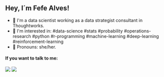 ## Hey, I´m Fefe Alves!
- 🔨 I'm a data scientist working as a data strategist consultant in Thoughtworks.
- 🎲 I'm interested in:
  #data-science #stats #probability #operations-research #python #r-programming #machine-learning #deep-learning #reinforcement-learning
- 🌈 Pronouns: she/her.
  
#### If you want to talk to me:
<div> 
  <a href = "mailto:monitore.falves@gmail.com"><img src="https://img.shields.io/badge/-Gmail-%23333?style=for-the-badge&logo=gmail&logoColor=white" target="_blank"></a>
  <a href="https://www.linkedin.com/in/fefealves" target="_blank"><img src="https://img.shields.io/badge/-LinkedIn-%230077B5?style=for-the-badge&logo=linkedin&logoColor=white" target="_blank"></a> 
</div>
